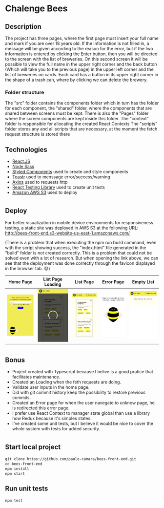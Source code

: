 # Chalenge Bees

## Description
The project has three pages, where the first page must insert your full name and mark if you are over 18 years old. If the information is not filled in, a message will be given according to the reason for the error, but if the two information is entered by clicking the Enter button, then you will be directed to the screen with the list of breweries. On this second screen it will be possible to view the full name in the upper right corner and the back button (Which will take you to the previous page) in the upper left corner and the list of breweries on cards. Each card has a button in its upper right corner in the shape of a trash can, where by clicking we can delete the brewery.

### Folder structure
The "src" folder contains the components folder which in turn has the folder for each component, the "shared" folder, where the components that are shared between screens must be kept. There is also the "Pages" folder where the screen components are kept inside this folder.
The "context" folder is responsible for allocating the created React Contexts
The "scripts" folder stores any and all scripts that are necessary, at the moment the fetch request structure is stored there

## Technologies
- [React.JS](https://reactjs.org/docs/getting-started.html) 
- [Node Sass](https://www.npmjs.com/package/node-sass)
- [Styled Components](https://styled-components.com/) used to create and style components
- [Toastr](https://www.npmjs.com/package/toastr) used to menssage error/success/warning
- [Axios](https://axios-http.com/docs/intro) used to requests http
- [React Testing Library](https://testing-library.com/docs/react-testing-library/intro/) used to create unit tests
- [Amazon AWS S3](https://aws.amazon.com/pt/s3/) used to deploy

#
## Deploy
For better visualization in mobile device environments for responsiveness testing, a static site was deployed in AWS S3 at the following URL: http://bees-front-end.s3-website-us-east-1.amazonaws.com/

(There is a problem that when executing the npm run build command, even with the script showing success, the "index.html" file generated in the "build" folder is not created correctly. This is a problem that could not be solved even with a lot of research. But when opening the link above, we can see that the deployment was done correctly through the favicon displayed in the browser tab. 😓)

Home Page                     |List Page Loading             |List Page                     |Error Page                    |Empty List                    |
:----------------------------:|:----------------------------:|:----------------------------:|:----------------------------:|:----------------------------:|  
![](./home_page.png)          |![](./list_page_loading.png)  |![](./list_page.png)          |![](./error_page.png)         |![](./empty_list.png)

#
## Bonus
- Project created with Typescript because I belive is a good pratice that facilitates maintenance.
- Created an Loading when the feth requests are doing.
- Validate user inputs in the home page.
- Did with git commit history keep the possibility to restore previous commits.
- Created an Error page for when the user navegate to unknow page, he is redirected this error page.
- I prefer use React Context to manager state global than use a library how Redux because it's simples states.
- I've created some unit tests, but I believe it would be nice to cover the whole system with tests for added security.

#
## Start local project
```
git clone https://github.com/paulo-camara/bees-front-end.git
cd bees-front-end
npm install
npm start
```
## Run unit tests
```
npm test
```
